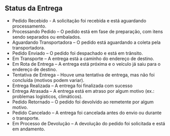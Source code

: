 
## Status da Entrega

- Pedido Recebido - A solicitação foi recebida e está aguardando processamento.
- Processando Pedido – O pedido está em fase de preparação, com itens sendo separados ou embalados.
- Aguardando Transportadora – O pedido está aguardando a coleta pela transportadora.
- Pedido Enviado – O pedido foi despachado e está em trânsito.
- Em Transporte – A entrega está a caminho do endereço de destino.
- Em Rota de Entrega – A entrega está próxima e o veículo já saiu para o endereço de destino.
- Tentativa de Entrega – Houve uma tentativa de entrega, mas não foi concluída (motivos podem variar).
- Entrega Realizada – A entrega foi finalizada com sucesso
- Entrega Atrasada – A entrega está em atraso por algum motivo (ex.: problemas logísticos, climáticos).
- Pedido Retornado – O pedido foi devolvido ao remetente por algum motivo.
- Pedido Cancelado – A entrega foi cancelada antes do envio ou durante o transporte.
- Em Processo de Devolução – A devolução do pedido foi solicitada e está em andamento.
